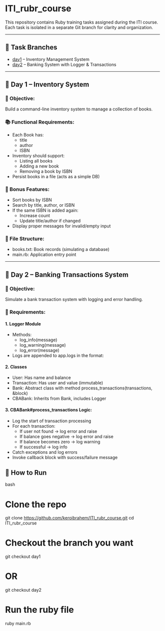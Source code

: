 # ITI_rubr_course

This repository contains Ruby training tasks assigned during the ITI course.  
Each task is isolated in a separate Git branch for clarity and organization.

---

## 📌 Task Branches

- [day1](https://github.com/keroibrahem/ITI_rubr_course/tree/day1) – Inventory Management System
- [day2](https://github.com/keroibrahem/ITI_rubr_course/tree/day2) – Banking System with Logger & Transactions

---

## 🧠 Day 1 – Inventory System

### 🎯 Objective:
Build a command-line inventory system to manage a collection of books.

### 📚 Functional Requirements:
- Each Book has:
  - title
  - author
  - ISBN
- Inventory should support:
  - Listing all books
  - Adding a new book
  - Removing a book by ISBN
- Persist books in a file (acts as a simple DB)

### 🌟 Bonus Features:
- Sort books by ISBN
- Search by title, author, or ISBN
- If the same ISBN is added again:
  - Increase count
  - Update title/author if changed
- Display proper messages for invalid/empty input

### 📂 File Structure:
- books.txt: Book records (simulating a database)
- main.rb: Application entry point

---

## 🏦 Day 2 – Banking Transactions System

### 🎯 Objective:
Simulate a bank transaction system with logging and error handling.

### 🔧 Requirements:

#### 1. Logger Module
- Methods:
  - log_info(message)
  - log_warning(message)
  - log_error(message)
- Logs are appended to app.logs in the format:

#### 2. Classes
- User: Has name and balance
- Transaction: Has user and value (immutable)
- Bank: Abstract class with method process_transactions(transactions, &block)
- CBABank: Inherits from Bank, includes Logger

#### 3. CBABank#process_transactions Logic:
- Log the start of transaction processing
- For each transaction:
  - If user not found → log error and raise
  - If balance goes negative → log error and raise
  - If balance becomes zero → log warning
  - If successful → log info
- Catch exceptions and log errors
- Invoke callback block with success/failure message

## 🚀 How to Run

bash
# Clone the repo
git clone https://github.com/keroibrahem/ITI_rubr_course.git
cd ITI_rubr_course

# Checkout the branch you want
git checkout day1
# OR
git checkout day2

# Run the ruby file
ruby main.rb
